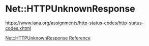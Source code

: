 # Net::HTTPUnknownResponse

https://www.iana.org/assignments/http-status-codes/http-status-codes.xhtml

[Net::HTTPUnknownResponse Reference](https://ruby-doc.org/stdlib-2.5.0/libdoc/net/http/rdoc/Net::HTTPUnknownResponse.html)